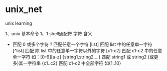 # unix_net
unix learning

1、unix 基本命令
  1、1 shell通配符
    字符	含义
*	匹配 0 或多个字符
?	匹配任意一个字符
[list]	匹配 list 中的任意单一字符
[^list]	匹配 除 list 中的任意单一字符以外的字符
[c1-c2]	匹配 c1-c2 中的任意单一字符 如：[0-9][a-z]
{string1,string2,...}	匹配 string1 或 string2 (或更多)其一字符串
{c1..c2}	匹配 c1-c2 中全部字符 如{1..10}
